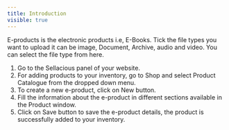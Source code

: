 ```yaml
---
title: Introduction
visible: true
---
```


E-products is the electronic products i.e, E-Books. Tick the file types you want to upload it can be image, Document, Archive, audio and video. You can select the file type from here.
1. Go to the Sellacious panel of your website.
2. For adding products to your inventory, go to Shop and select Product Catalogue from the dropped down menu.
3. To create a new e-product, click on New button.
4. Fill the information about the e-product in different sections available in the Product window.
5. Click on Save button to save the e-product details, the product is successfully added to your inventory.
